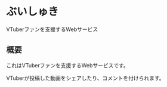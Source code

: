 # ぶいしゅき

VTuberファンを支援するWebサービス

## 概要

これはVTuberファンを支援するWebサービスです。

VTuberが投稿した動画をシェアしたり、コメントを付けられます。
